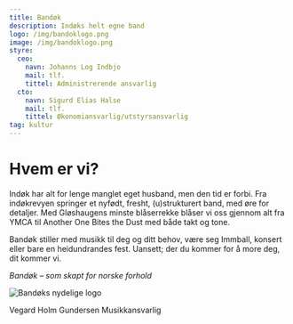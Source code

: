 ```yaml
---
title: Bandøk
description: Indøks helt egne band
logo: /img/bandoklogo.png
image: /img/bandoklogo.png
styre:
  ceo:
    navn: Johanns Log Indbjo
    mail: tlf.
    tittel: Administrerende ansvarlig
  cto:
    navn: Sigurd Elias Halse
    mail: tlf.
    tittel: Økonomiansvarlig/utstyrsansvarlig
tag: kultur
---
```


# Hvem er vi?

Indøk har alt for lenge manglet eget husband, men den tid er forbi.
Fra indøkrevyen springer et nyfødt, fresht, (u)strukturert band, med øre for detaljer. Med Gløshaugens minste blåserrekke blåser vi oss gjennom alt fra YMCA til Another One Bites the Dust med både takt og tone.

Bandøk stiller med musikk til deg og ditt behov, være seg Immball, konsert eller bare en heidundrandes fest. Uansett; der du kommer for å more deg, dit kommer vi.

_Bandøk – som skapt for norske forhold_

![Bandøks nydelige logo](/img/bandoklogo.png)

Vegard Holm Gundersen
Musikkansvarlig
